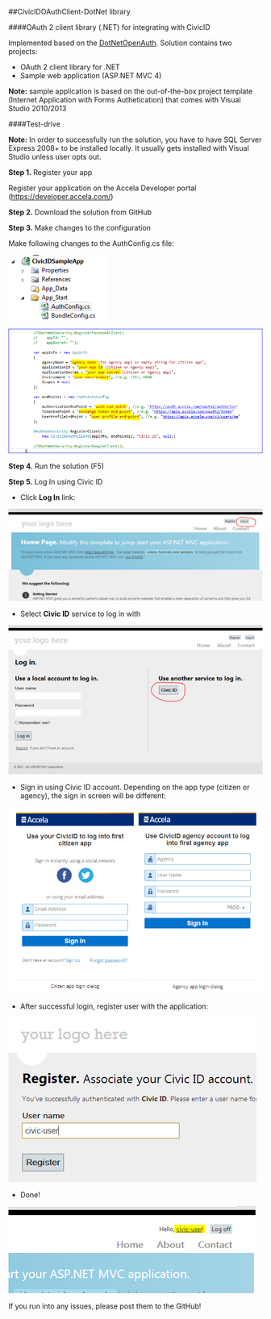##CivicIDOAuthClient-DotNet library

####OAuth 2 client library (.NET) for integrating with CivicID

Implemented based on the [DotNetOpenAuth].
Solution contains two projects:
* OAuth 2 client library for .NET
* Sample web application (ASP.NET MVC 4)

__Note:__ sample application is based on the out-of-the-box project template (Internet Application with Forms Authetication) that comes with Visual Studio 2010/2013

####Test-drive

__Note:__ In order to successfully run the solution, you have to have SQL Server Express 2008+ to be installed locally. It usually gets installed with Visual Studio unless user opts out.

__Step 1.__ Register your app

Register your application on the Accela Developer portal (https://developer.accela.com/)

__Step 2.__ Download the solution from GitHub

__Step 3.__ Make changes to the configuration

Make following changes to the AuthConfig.cs file:

![AuthConfig.cs](https://github.com/Accela-Inc/CivicIDOAuthClient-DotNet/blob/screenshots/screenshots/authconfig.png?raw=true 'AuthConfig.cs')

![Agency App](https://github.com/Accela-Inc/CivicIDOAuthClient-DotNet/blob/screenshots/screenshots/app_config.png?raw=true 'app config')

__Step 4.__ Run the solution (F5)

__Step 5.__ Log In using Civic ID

* Click __Log In__ link:

![app_login1](https://github.com/Accela-Inc/CivicIDOAuthClient-DotNet/blob/screenshots/screenshots/app_login1.png?raw=true 'app_login1')

* Select __Civic ID__ service to log in with

![app_login2](https://github.com/Accela-Inc/CivicIDOAuthClient-DotNet/blob/screenshots/screenshots/app_login2.png?raw=true 'app_login2')

* Sign in using Civic ID account. Depending on the app type (citizen or agency), the sign in screen will be different:

![civicid_login](https://github.com/Accela-Inc/CivicIDOAuthClient-DotNet/blob/screenshots/screenshots/civicid_login.png?raw=true 'civicid_login')

* After successful login, register user with the application:

![app_user_register](https://github.com/Accela-Inc/CivicIDOAuthClient-DotNet/blob/screenshots/screenshots/app_user_register.png?raw=true 'app_user_register')

* Done!

![app_welcome](https://github.com/Accela-Inc/CivicIDOAuthClient-DotNet/blob/screenshots/screenshots/app_welcome.png?raw=true 'app_welcome')


If you run into any issues, please post them to the GitHub!






[DotNetOpenAuth]:https://github.com/DotNetOpenAuth/DotNetOpenAuth
